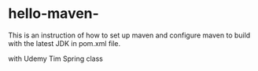 # hello-maven-

This is an instruction of how to set up maven and configure maven to build with the latest JDK in pom.xml file. 

with Udemy Tim Spring class
